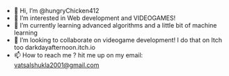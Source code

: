 - 👋 Hi, I’m @hungryChicken412
- 👀 I’m interested in Web development and VIDEOGAMES!
- 🌱 I’m currently learning advanced algorithms and a little bit of machine learning
- 💞️ I’m looking to collaborate on videogame development! I do that on Itch too darkdayafternoon.itch.io
- 📫 How to reach me ? hit me up on my email: vatsalshukla2001@gmail.com

<!---
hungryChicken412/hungryChicken412 is a ✨ special ✨ repository because its `README.md` (this file) appears on your GitHub profile.
You can click the Preview link to take a look at your changes.
--->

